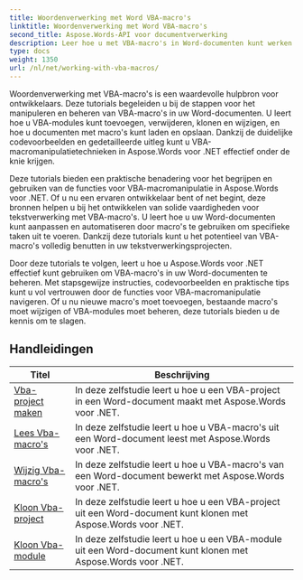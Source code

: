 ```yaml
---
title: Woordenverwerking met Word VBA-macro's
linktitle: Woordenverwerking met Word VBA-macro's
second_title: Aspose.Words-API voor documentverwerking
description: Leer hoe u met VBA-macro's in Word-documenten kunt werken met Aspose.Words voor .NET. Volledige tutorials met codevoorbeelden voor het maken, wijzigen en uitvoeren van VBA-macro's in uw Word-documenten.
type: docs
weight: 1350
url: /nl/net/working-with-vba-macros/
---
```

Woordenverwerking met VBA-macro's is een waardevolle hulpbron voor ontwikkelaars. Deze tutorials begeleiden u bij de stappen voor het manipuleren en beheren van VBA-macro's in uw Word-documenten. U leert hoe u VBA-modules kunt toevoegen, verwijderen, klonen en wijzigen, en hoe u documenten met macro's kunt laden en opslaan. Dankzij de duidelijke codevoorbeelden en gedetailleerde uitleg kunt u VBA-macromanipulatietechnieken in Aspose.Words voor .NET effectief onder de knie krijgen.

Deze tutorials bieden een praktische benadering voor het begrijpen en gebruiken van de functies voor VBA-macromanipulatie in Aspose.Words voor .NET. Of u nu een ervaren ontwikkelaar bent of net begint, deze bronnen helpen u bij het ontwikkelen van solide vaardigheden voor tekstverwerking met VBA-macro's. U leert hoe u uw Word-documenten kunt aanpassen en automatiseren door macro's te gebruiken om specifieke taken uit te voeren. Dankzij deze tutorials kunt u het potentieel van VBA-macro's volledig benutten in uw tekstverwerkingsprojecten.

Door deze tutorials te volgen, leert u hoe u Aspose.Words voor .NET effectief kunt gebruiken om VBA-macro's in uw Word-documenten te beheren. Met stapsgewijze instructies, codevoorbeelden en praktische tips kunt u vol vertrouwen door de functies voor VBA-macromanipulatie navigeren. Of u nu nieuwe macro's moet toevoegen, bestaande macro's moet wijzigen of VBA-modules moet beheren, deze tutorials bieden u de kennis om te slagen.

 ## Handleidingen
| Titel | Beschrijving |
| --- | --- |
| [Vba-project maken](./create-vba-project/) | In deze zelfstudie leert u hoe u een VBA-project in een Word-document maakt met Aspose.Words voor .NET. |
| [Lees Vba-macro's](./read-vba-macros/) | In deze zelfstudie leert u hoe u VBA-macro's uit een Word-document leest met Aspose.Words voor .NET. |
| [Wijzig Vba-macro's](./modify-vba-macros/) | In deze zelfstudie leert u hoe u VBA-macro's van een Word-document bewerkt met Aspose.Words voor .NET. |
| [Kloon Vba-project](./clone-vba-project/) | In deze zelfstudie leert u hoe u een VBA-project uit een Word-document kunt klonen met Aspose.Words voor .NET.|
| [Kloon Vba-module](./clone-vba-module/) | In deze zelfstudie leert u hoe u een VBA-module uit een Word-document kunt klonen met Aspose.Words voor .NET. |